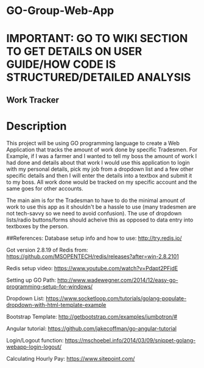 # GO-Group-Web-App

# IMPORTANT: GO TO WIKI SECTION TO GET DETAILS ON USER GUIDE/HOW CODE IS STRUCTURED/DETAILED ANALYSIS

## Work Tracker

# Description
This project will be using GO programming language to create a Web Application that tracks the amount of work done by specific Tradesmen. For Example, if I was a farmer and I wanted to tell my boss the amount of work I had done and details about that work I would use this application to login with my personal details, pick my job from a dropdown list and a few other specific details and then I will enter the details into a textbox and submit it to my boss. All work done would be tracked on my specific account and the same goes for other accounts.

The main aim is for the Tradesman to have to do the minimal amount of work to use this app as it shouldn't be a hassle to use (many tradesmen are not tech-savvy so we need to avoid confusion). The use of dropdown lists/radio buttons/forms should acheive this as opposed to data entry into textboxes by the person.

##References:
  Database setup info and how to use: http://try.redis.io/

  Got version 2.8.19 of Redis from: https://github.com/MSOPENTECH/redis/releases?after=win-2.8.2101
 
  Redis setup video: https://www.youtube.com/watch?v=Pdapt2PFidE

  Setting up GO Path: http://www.wadewegner.com/2014/12/easy-go-programming-setup-for-windows/
  
  Dropdown List: https://www.socketloop.com/tutorials/golang-populate-dropdown-with-html-template-example

  Bootstrap Template: http://getbootstrap.com/examples/jumbotron/#
  
  Angular tutorial: https://github.com/jakecoffman/go-angular-tutorial
  
  Login/Logout function: https://mschoebel.info/2014/03/09/snippet-golang-webapp-login-logout/
  
  Calculating Hourly Pay: https://www.sitepoint.com/
